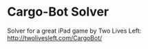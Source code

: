Cargo-Bot Solver 
================

Solver for a great iPad game by Two Lives Left:
http://twolivesleft.com/CargoBot/
